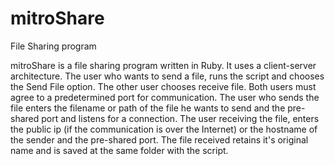 # mitroShare
File Sharing program

mitroShare is a file sharing program written in Ruby. 
It uses a client-server architecture. The user who wants to send a file, runs the script and chooses the Send File option. The other user chooses receive file. Both users must agree to a predetermined port for communication. The user who sends the file enters the filename or path of the file he wants to send and the pre-shared port and listens for a connection. The user receiving the file, enters the public ip (if the communication is over the Internet) or the hostname of the sender and the pre-shared port. The file received retains it's original name and is saved at the same folder with the script.
